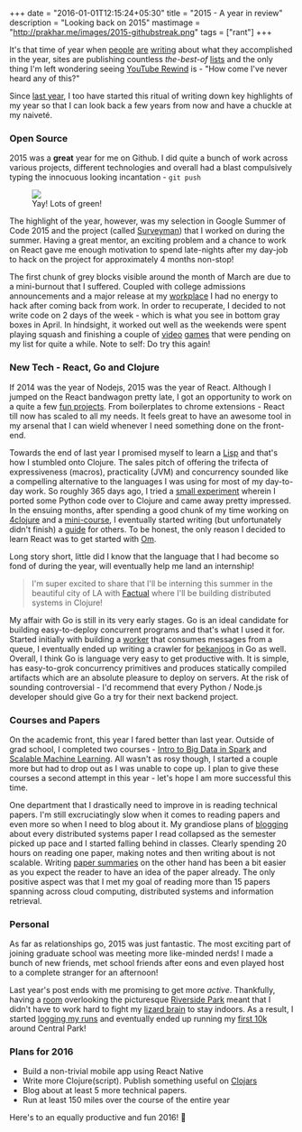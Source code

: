 +++
date = "2016-01-01T12:15:24+05:30"
title = "2015 - A year in review"
description = "Looking back on 2015"
mastimage = "http://prakhar.me/images/2015-githubstreak.png"
tags = ["rant"]
+++

It's that time of year when [people](http://blog.fogus.me/2015/12/29/the-best-things-and-stuff-of-2015/) [are](http://nathanbarry.com/2015-review/) [writing](https://medium.com/@cheeaun/2015-in-review-a55c23d2af59#.kedfupgln) about what they accomplished in the year, sites are publishing countless *the-best-of*  [lists](http://www.themacro.com/articles/2015/12/yc-2015-reading-list/) and the only thing I'm left wondering seeing [YouTube Rewind](https://www.youtube.com/watch?v=KK9bwTlAvgo) is - "How come I've never heard any of this?"

Since [last year](http://prakhar.me/articles/2014-year-in-review/), I too have started this ritual of writing down key highlights of my year so that I can look back a few years from now and have a chuckle at my naiveté.

### Open Source
2015 was a **great** year for me on Github. I did quite a bunch of work across various projects, different technologies and overall had a blast compulsively typing the innocuous looking incantation - `git push`

<figure> <img src="/images/2015-githubstreak.png"> 
	<figcaption>Yay! Lots of green!</figcaption>
</figure>

The highlight of the year, however, was my selection in Google Summer of Code 2015 and the project (called [Surveyman](http://surveyman.github.io/)) that I worked on during the summer. Having a great mentor, an exciting problem and a chance to work on React gave me enough motivation to spend late-nights after my day-job to hack on the project for approximately 4 months non-stop! 

The first chunk of grey blocks visible around the month of March are due to a mini-burnout that I suffered. Coupled with college admissions announcements and a major release at my [workplace](http://xcite.com) I had no energy to hack after coming back from work. In order to recuperate, I decided to not write code on 2 days of the week - which is what you see in bottom gray boxes in April. In hindsight, it worked out well as the weekends were spent playing squash and finishing a couple of [video](https://www.destinythegame.com/) [games](http://www.rockstargames.com/V/) that were pending on my list for quite a while. Note to self: Do try this again!

### New Tech - React, Go and Clojure

If 2014 was the year of Nodejs, 2015 was the year of React. Although I jumped on the React bandwagon pretty late, I got an opportunity to work on a quite a few [fun projects](https://github.com/search?utf8=%E2%9C%93&q=react+user%3Aprakhar1989&type=Repositories&ref=advsearch&l=&l=). From boilerplates to chrome extensions - React till now has scaled to all my needs. It feels great to have an awesome tool in my arsenal that I can wield whenever I need something done on the front-end. 

Towards the end of last year I promised myself to learn a [Lisp](https://en.wikipedia.org/wiki/Lisp_%28programming_language%29) and that's how I stumbled onto Clojure. The sales pitch of offering the trifecta of expressiveness (macros), practicality (JVM) and concurrency sounded like a compelling alternative to the languages I was using for most of my day-to-day work. So roughly 365 days ago, I tried a [small experiment](https://github.com/prakhar1989/clj-spellchecker) wherein I ported some Python code over to Clojure and came away pretty impressed. In the ensuing months, after spending a good chunk of my time working on [4clojure](http://www.4clojure.com/) and a [mini-course](http://mooc.fi/courses/2014/clojure/index.html), I eventually started writing (but unfortunately didn't finish) a [guide](http://www.clojurebyexample.org/) for others. To be honest, the only reason I decided to learn React was to get started with [Om](https://github.com/omcljs/om).

Long story short, little did I know that the language that I had become so fond of during the year, will eventually help me land an internship! 

> I'm super excited to share that I'll be interning this summer in the beautiful city of LA with [Factual](http://factual.com) where I'll be building distributed systems in Clojure!

My affair with Go is still in its very early stages. Go is an ideal candidate for building easy-to-deploy concurrent programs and that's what I used it for. Started initially with building a [worker](https://github.com/prakhar1989/cloud-projects/blob/master/sqstwitt/worker/worker.go) that consumes messages from a queue, I eventually ended up writing a crawler for [bekanjoos](https://github.com/prakhar1989/bekanjoos/tree/master/crawler) in Go as well. Overall, I think Go is language very easy to get productive with. It is simple, has easy-to-grok concurrency primitives and produces statically compiled artifacts which are an absolute pleasure to deploy on servers. At the risk of sounding controversial - I'd recommend that every Python / Node.js developer should give Go a try for their next backend project.

### Courses and Papers

On the academic front, this year I fared better than last year. Outside of grad school, I completed two courses - [Intro to Big Data in Spark](/articles/big-data-with-spark/) and [Scalable Machine Learning](/articles/scalable-machine-learning/). All wasn't as rosy though, I started a couple more but had to drop out as I was unable to cope up. I plan to give these courses a second attempt in this year - let's hope I am more successful this time. 

One department that I drastically need to improve in is reading technical papers. I'm still excruciatingly slow when it comes to reading papers and even more so when I need to blog about it. My grandiose plans of [blogging](/tags/distributed-systems/) about every distributed systems paper I read collapsed as the semester picked up pace and I started falling behind in classes. Clearly spending 20 hours on reading one paper, making notes and then writing about is not scalable. Writing [paper summaries](https://github.com/prakhar1989/Paper-Summaries) on the other hand has been a bit easier as you expect the reader to have an idea of the paper already. The only positive aspect was that I met my goal of reading more than 15 papers spanning across cloud computing, distributed systems and information retrieval.

### Personal
As far as relationships go, 2015 was just fantastic. The most exciting part of joining graduate school was meeting more like-minded nerds! I made a bunch of new friends, met school friends after eons and even played host to a complete stranger for an afternoon!

Last year's post ends with me promising to get more *active*. Thankfully, having a [room](https://www.instagram.com/p/9eLp5kr4Hg/?taken-by=prakhar.srivastav) overlooking the picturesque [Riverside Park](http://www.nycgovparks.org/park-features/riverside-park/virtual-tour) meant that I didn't have to work hard to fight my [lizard brain](http://sethgodin.typepad.com/seths_blog/2010/01/quieting-the-lizard-brain.html) to stay indoors. As a result, I started [logging my runs](http://www.strava.com/athletes/10955633) and eventually ended up running my [first 10k](https://www.strava.com/activities/396309765) around Central Park!

### Plans for 2016
- Build a non-trivial mobile app using React Native
- Write more Clojure(script). Publish something useful on [Clojars](http://clojars.org)
- Blog about at least 5 more technical papers.
- Run at least 150 miles over the course of the entire year

Here's to an equally productive and fun 2016! 🍻
